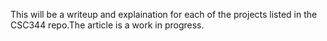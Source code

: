 
This will be a writeup and explaination for each of the projects  listed in the CSC344 repo.The article is a work in progress.

